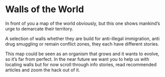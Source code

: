 <!--
West Longitude: -126.327550
North Latitude: 46.247811
East Longitude: 136.667029
South Latitude: 1.570214
-->

# Walls of the World

In front of you a map of the world obviously, but this one shows mankind’s urge to demarcate their territory. 

A selection of walls whether they are build for anti-illegal immigration, anti drug smuggling or remain conflict zones, they each have different stories. 

This map could be seen as an organism that grows and it wants to evolve, so it’s far from perfect. In the near future we want you to help us with locating walls but for now scroll through info stories, read recommended articles and zoom the hack out of it. 
